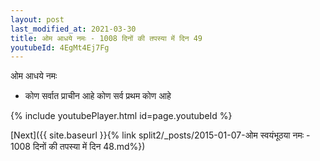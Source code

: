 ```yaml
---
layout: post
last_modified_at: 2021-03-30
title: ओम आधये नमः - 1008 दिनों की तपस्या में दिन 49
youtubeId: 4EgMt4Ej7Fg
---
```

 
 
 ओम आधये नमः  
 
 -  कोण सर्वात प्राचीन आहे कोण सर्व प्रथम कोण आहे 
 
  
 
  
 
 
 
 
 
 


{% include youtubePlayer.html id=page.youtubeId %}
 
[Next]({{ site.baseurl }}{% link  split2/_posts/2015-01-07-ओम स्वयंभूठया नमः - 1008 दिनों की तपस्या में दिन 48.md%})
 
